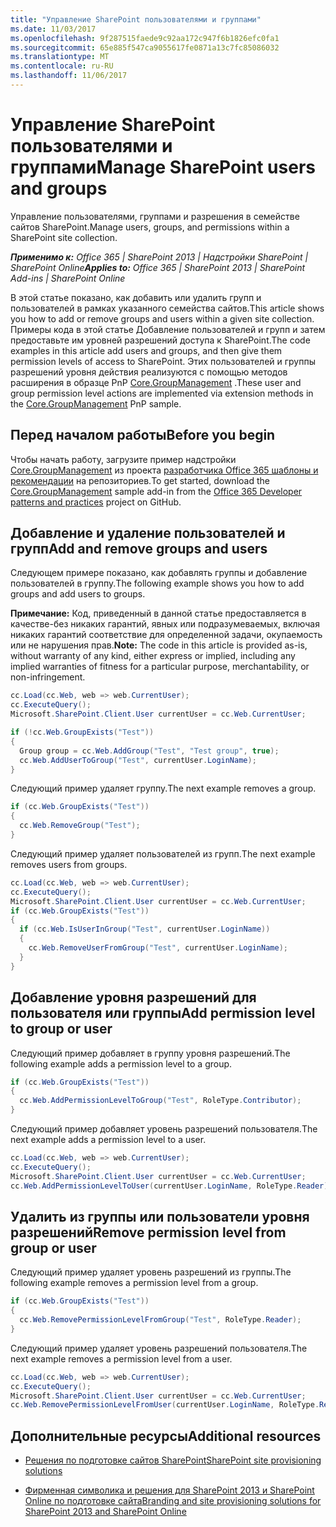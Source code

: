 ```yaml
---
title: "Управление SharePoint пользователями и группами"
ms.date: 11/03/2017
ms.openlocfilehash: 9f287515faede9c92aa172c947f6b1826efc0fa1
ms.sourcegitcommit: 65e885f547ca9055617fe0871a13c7fc85086032
ms.translationtype: MT
ms.contentlocale: ru-RU
ms.lasthandoff: 11/06/2017
---
```

# <a name="manage-sharepoint-users-and-groups"></a><span data-ttu-id="2e18a-102">Управление SharePoint пользователями и группами</span><span class="sxs-lookup"><span data-stu-id="2e18a-102">Manage SharePoint users and groups</span></span>

<span data-ttu-id="2e18a-103">Управление пользователями, группами и разрешения в семействе сайтов SharePoint.</span><span class="sxs-lookup"><span data-stu-id="2e18a-103">Manage users, groups, and permissions within a SharePoint site collection.</span></span> 

<span data-ttu-id="2e18a-104">_**Применимо к:** Office 365 | SharePoint 2013 | Надстройки SharePoint | SharePoint Online_</span><span class="sxs-lookup"><span data-stu-id="2e18a-104">_**Applies to:** Office 365 | SharePoint 2013 | SharePoint Add-ins | SharePoint Online_</span></span>

<span data-ttu-id="2e18a-105">В этой статье показано, как добавить или удалить групп и пользователей в рамках указанного семейства сайтов.</span><span class="sxs-lookup"><span data-stu-id="2e18a-105">This article shows you how to add or remove groups and users within a given site collection.</span></span> <span data-ttu-id="2e18a-106">Примеры кода в этой статье Добавление пользователей и групп и затем предоставьте им уровней разрешений доступа к SharePoint.</span><span class="sxs-lookup"><span data-stu-id="2e18a-106">The code examples in this article add users and groups, and then give them permission levels of access to SharePoint.</span></span> <span data-ttu-id="2e18a-107">Этих пользователей и группы разрешений уровня действия реализуются с помощью методов расширения в образце PnP [Core.GroupManagement](https://github.com/SharePoint/PnP/tree/dev/Scenarios/Core.GroupManagement) .</span><span class="sxs-lookup"><span data-stu-id="2e18a-107">These user and group permission level actions are implemented via extension methods in the [Core.GroupManagement](https://github.com/SharePoint/PnP/tree/dev/Scenarios/Core.GroupManagement) PnP sample.</span></span>

## <a name="before-you-begin"></a><span data-ttu-id="2e18a-108">Перед началом работы</span><span class="sxs-lookup"><span data-stu-id="2e18a-108">Before you begin</span></span>

<span data-ttu-id="2e18a-109">Чтобы начать работу, загрузите пример надстройки [Core.GroupManagement](https://github.com/SharePoint/PnP/tree/dev/Scenarios/Core.GroupManagement) из проекта [разработчика Office 365 шаблоны и рекомендации](https://github.com/SharePoint/PnP/tree/dev) на репозиториев.</span><span class="sxs-lookup"><span data-stu-id="2e18a-109">To get started, download the [Core.GroupManagement](https://github.com/SharePoint/PnP/tree/dev/Scenarios/Core.GroupManagement) sample add-in from the [Office 365 Developer patterns and practices](https://github.com/SharePoint/PnP/tree/dev) project on GitHub.</span></span>

## <a name="add-and-remove-groups-and-users"></a><span data-ttu-id="2e18a-110">Добавление и удаление пользователей и групп</span><span class="sxs-lookup"><span data-stu-id="2e18a-110">Add and remove groups and users</span></span>

<span data-ttu-id="2e18a-111">Следующем примере показано, как добавлять группы и добавление пользователей в группу.</span><span class="sxs-lookup"><span data-stu-id="2e18a-111">The following example shows you how to add groups and add users to groups.</span></span>

<span data-ttu-id="2e18a-112">**Примечание:**  Код, приведенный в данной статье предоставляется в качестве-без никаких гарантий, явных или подразумеваемых, включая никаких гарантий соответствие для определенной задачи, окупаемость или не нарушения прав.</span><span class="sxs-lookup"><span data-stu-id="2e18a-112">**Note:**  The code in this article is provided as-is, without warranty of any kind, either express or implied, including any implied warranties of fitness for a particular purpose, merchantability, or non-infringement.</span></span>

```C#
cc.Load(cc.Web, web => web.CurrentUser);
cc.ExecuteQuery();
Microsoft.SharePoint.Client.User currentUser = cc.Web.CurrentUser;

if (!cc.Web.GroupExists("Test"))
{
  Group group = cc.Web.AddGroup("Test", "Test group", true);
  cc.Web.AddUserToGroup("Test", currentUser.LoginName);
}
```

<span data-ttu-id="2e18a-113">Следующий пример удаляет группу.</span><span class="sxs-lookup"><span data-stu-id="2e18a-113">The next example removes a group.</span></span>

```C#
if (cc.Web.GroupExists("Test"))
{
  cc.Web.RemoveGroup("Test");
}
```

<span data-ttu-id="2e18a-114">Следующий пример удаляет пользователей из групп.</span><span class="sxs-lookup"><span data-stu-id="2e18a-114">The next example removes users from groups.</span></span>

```C#
cc.Load(cc.Web, web => web.CurrentUser);
cc.ExecuteQuery();
Microsoft.SharePoint.Client.User currentUser = cc.Web.CurrentUser;
if (cc.Web.GroupExists("Test"))
{
  if (cc.Web.IsUserInGroup("Test", currentUser.LoginName))
  {
    cc.Web.RemoveUserFromGroup("Test", currentUser.LoginName);
  }
}
```

## <a name="add-permission-level-to-group-or-user"></a><span data-ttu-id="2e18a-115">Добавление уровня разрешений для пользователя или группы</span><span class="sxs-lookup"><span data-stu-id="2e18a-115">Add permission level to group or user</span></span>

<span data-ttu-id="2e18a-116">Следующий пример добавляет в группу уровня разрешений.</span><span class="sxs-lookup"><span data-stu-id="2e18a-116">The following example adds a permission level to a group.</span></span>

```C#
if (cc.Web.GroupExists("Test"))
{
  cc.Web.AddPermissionLevelToGroup("Test", RoleType.Contributor);
}
```

<span data-ttu-id="2e18a-117">Следующий пример добавляет уровень разрешений пользователя.</span><span class="sxs-lookup"><span data-stu-id="2e18a-117">The next example adds a permission level to a user.</span></span>

```C#
cc.Load(cc.Web, web => web.CurrentUser);
cc.ExecuteQuery();
Microsoft.SharePoint.Client.User currentUser = cc.Web.CurrentUser;
cc.Web.AddPermissionLevelToUser(currentUser.LoginName, RoleType.Reader);
```

## <a name="remove-permission-level-from-group-or-user"></a><span data-ttu-id="2e18a-118">Удалить из группы или пользователи уровня разрешений</span><span class="sxs-lookup"><span data-stu-id="2e18a-118">Remove permission level from group or user</span></span>

<span data-ttu-id="2e18a-119">Следующий пример удаляет уровень разрешений из группы.</span><span class="sxs-lookup"><span data-stu-id="2e18a-119">The following example removes a permission level from a group.</span></span>

```C#
if (cc.Web.GroupExists("Test"))
{
  cc.Web.RemovePermissionLevelFromGroup("Test", RoleType.Reader);
}

```
<span data-ttu-id="2e18a-120">Следующий пример удаляет уровень разрешений пользователя.</span><span class="sxs-lookup"><span data-stu-id="2e18a-120">The next example removes a permission level from a user.</span></span>

```C#
cc.Load(cc.Web, web => web.CurrentUser);
cc.ExecuteQuery();
Microsoft.SharePoint.Client.User currentUser = cc.Web.CurrentUser;
cc.Web.RemovePermissionLevelFromUser(currentUser.LoginName, RoleType.Reader);
```

## <a name="additional-resources"></a><span data-ttu-id="2e18a-121">Дополнительные ресурсы</span><span class="sxs-lookup"><span data-stu-id="2e18a-121">Additional resources</span></span>
<span data-ttu-id="2e18a-122"><a name="bk_addresources"> </a></span><span class="sxs-lookup"><span data-stu-id="2e18a-122"></span></span>

- [<span data-ttu-id="2e18a-123">Решения по подготовке сайтов SharePoint</span><span class="sxs-lookup"><span data-stu-id="2e18a-123">SharePoint site provisioning solutions</span></span>](sharepoint-site-provisioning-solutions.md)
    
- [<span data-ttu-id="2e18a-124">Фирменная символика и решения для SharePoint 2013 и SharePoint Online по подготовке сайта</span><span class="sxs-lookup"><span data-stu-id="2e18a-124">Branding and site provisioning solutions for SharePoint 2013 and SharePoint Online</span></span>](Branding-and-site-provisioning-solutions-for-SharePoint.md)
